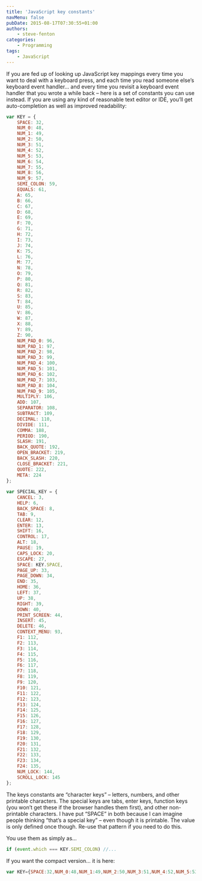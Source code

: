 ```yaml
---
title: 'JavaScript key constants'
navMenu: false
pubDate: 2015-08-17T07:30:55+01:00
authors:
    - steve-fenton
categories:
    - Programming
tags:
    - JavaScript
---
```


If you are fed up of looking up JavaScript key mappings every time you want to deal with a keyboard press, and each time you read someone else’s keyboard event handler… and every time you revisit a keyboard event handler that you wrote a while back – here is a set of constants you can use instead. If you are using any kind of reasonable text editor or IDE, you’ll get auto-completion as well as improved readability:

```javascript
var KEY = {
    SPACE: 32,
    NUM_0: 48,
    NUM_1: 49,
    NUM_2: 50,
    NUM_3: 51,
    NUM_4: 52,
    NUM_5: 53,
    NUM_6: 54,
    NUM_7: 55,
    NUM_8: 56,
    NUM_9: 57,
    SEMI_COLON: 59,
    EQUALS: 61,
    A: 65,
    B: 66,
    C: 67,
    D: 68,
    E: 69,
    F: 70,
    G: 71,
    H: 72,
    I: 73,
    J: 74,
    K: 75,
    L: 76,
    M: 77,
    N: 78,
    O: 79,
    P: 80,
    Q: 81,
    R: 82,
    S: 83,
    T: 84,
    U: 85,
    V: 86,
    W: 87,
    X: 88,
    Y: 89,
    Z: 90,
    NUM_PAD_0: 96,
    NUM_PAD_1: 97,
    NUM_PAD_2: 98,
    NUM_PAD_3: 99,
    NUM_PAD_4: 100,
    NUM_PAD_5: 101,
    NUM_PAD_6: 102,
    NUM_PAD_7: 103,
    NUM_PAD_8: 104,
    NUM_PAD_9: 105,
    MULTIPLY: 106,
    ADD: 107,
    SEPARATOR: 108,
    SUBTRACT: 109,
    DECIMAL: 110,
    DIVIDE: 111,
    COMMA: 188,
    PERIOD: 190,
    SLASH: 191,
    BACK_QUOTE: 192,
    OPEN_BRACKET: 219,
    BACK_SLASH: 220,
    CLOSE_BRACKET: 221,
    QUOTE: 222,
    META: 224
};
    
var SPECIAL_KEY = {
    CANCEL: 3,
    HELP: 6,
    BACK_SPACE: 8,
    TAB: 9,
    CLEAR: 12,
    ENTER: 13,
    SHIFT: 16,
    CONTROL: 17,
    ALT: 18,
    PAUSE: 19,
    CAPS_LOCK: 20,
    ESCAPE: 27,
    SPACE: KEY.SPACE,
    PAGE_UP: 33,
    PAGE_DOWN: 34,
    END: 35,
    HOME: 36,
    LEFT: 37,
    UP: 38,
    RIGHT: 39,
    DOWN: 40,
    PRINT_SCREEN: 44,
    INSERT: 45,
    DELETE: 46,
    CONTEXT_MENU: 93,
    F1: 112,
    F2: 113,
    F3: 114,
    F4: 115,
    F5: 116,
    F6: 117,
    F7: 118,
    F8: 119,
    F9: 120,
    F10: 121,
    F11: 122,
    F12: 123,
    F13: 124,
    F14: 125,
    F15: 126,
    F16: 127,
    F17: 128,
    F18: 129,
    F19: 130,
    F20: 131,
    F21: 132,
    F22: 133,
    F23: 134,
    F24: 135,
    NUM_LOCK: 144,
    SCROLL_LOCK: 145
};
```

The keys constants are “character keys” – letters, numbers, and other printable characters. The special keys are tabs, enter keys, function keys (you won’t get these if the browser handles them first), and other non-printable characters. I have put “SPACE” in both because I can imagine people thinking “that’s a special key” – even though it is printable. The value is only defined once though. Re-use that pattern if you need to do this.

You use them as simply as…

```javascript
if (event.which === KEY.SEMI_COLON) //...
```

If you want the compact version… it is here:

```javascript
var KEY={SPACE:32,NUM_0:48,NUM_1:49,NUM_2:50,NUM_3:51,NUM_4:52,NUM_5:53,NUM_6:54,NUM_7:55,NUM_8:56,NUM_9:57,SEMI_COLON:59,EQUALS:61,A:65,B:66,C:67,D:68,E:69,F:70,G:71,H:72,I:73,J:74,K:75,L:76,M:77,N:78,O:79,P:80,Q:81,R:82,S:83,T:84,U:85,V:86,W:87,X:88,Y:89,Z:90,NUM_PAD_0:96,NUM_PAD_1:97,NUM_PAD_2:98,NUM_PAD_3:99,NUM_PAD_4:100,NUM_PAD_5:101,NUM_PAD_6:102,NUM_PAD_7:103,NUM_PAD_8:104,NUM_PAD_9:105,MULTIPLY:106,ADD:107,SEPARATOR:108,SUBTRACT:109,DECIMAL:110,DIVIDE:111,COMMA:188,PERIOD:190,SLASH:191,BACK_QUOTE:192,OPEN_BRACKET:219,BACK_SLASH:220,CLOSE_BRACKET:221,QUOTE:222,META:224},SPECIAL_KEY={CANCEL:3,HELP:6,BACK_SPACE:8,TAB:9,CLEAR:12,ENTER:13,SHIFT:16,CONTROL:17,ALT:18,PAUSE:19,CAPS_LOCK:20,ESCAPE:27,SPACE:KEY.SPACE,PAGE_UP:33,PAGE_DOWN:34,END:35,HOME:36,LEFT:37,UP:38,RIGHT:39,DOWN:40,PRINT_SCREEN:44,INSERT:45,DELETE:46,CONTEXT_MENU:93,F1:112,F2:113,F3:114,F4:115,F5:116,F6:117,F7:118,F8:119,F9:120,F10:121,F11:122,F12:123,F13:124,F14:125,F15:126,F16:127,F17:128,F18:129,F19:130,F20:131,F21:132,F22:133,F23:134,F24:135,NUM_LOCK:144,SCROLL_LOCK:145};
```